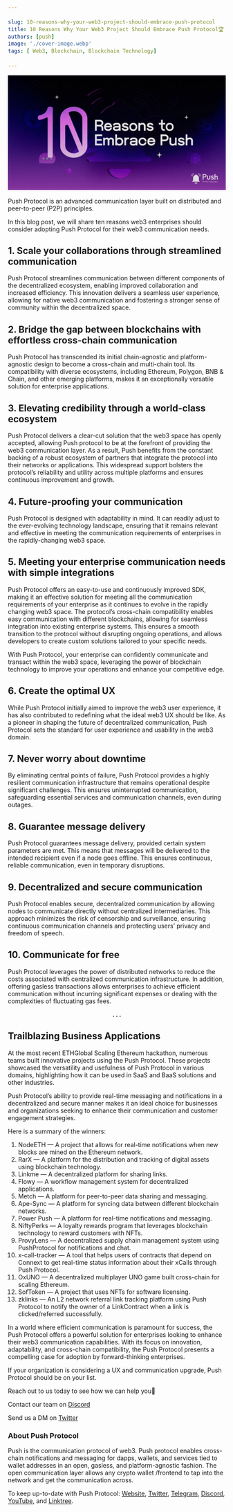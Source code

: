 ```yaml
---

slug: 10-reasons-why-your-web3-project-should-embrace-push-protocol
title: 10 Reasons Why Your Web3 Project Should Embrace Push Protocol🏆
authors: [push]
image: './cover-image.webp'
tags: [ Web3, Blockchain, Blockchain Technology]

---
```


![Cover image of 10 Reasons Why Your Web3 Project Should Embrace Push Protocol🏆](./cover-image.webp)

Push Protocol is an advanced communication layer built on distributed and peer-to-peer (P2P) principles.

<!--truncate-->

In this blog post, we will share ten reasons web3 enterprises should consider adopting Push Protocol for their web3 communication needs.

## 1. Scale your collaborations through streamlined communication

Push Protocol streamlines communication between different components of the decentralized ecosystem, enabling improved collaboration and increased efficiency. This innovation delivers a seamless user experience, allowing for native web3 communication and fostering a stronger sense of community within the decentralized space.

## 2. Bridge the gap between blockchains with effortless cross-chain communication

Push Protocol has transcended its initial chain-agnostic and platform-agnostic design to become a cross-chain and multi-chain tool. Its compatibility with diverse ecosystems, including Ethereum, Polygon, BNB & Chain, and other emerging platforms, makes it an exceptionally versatile solution for enterprise applications.

## 3. Elevating credibility through a world-class ecosystem

Push Protocol delivers a clear-cut solution that the web3 space has openly accepted, allowing Push protocol to be at the forefront of providing the web3 communication layer. As a result, Push benefits from the constant backing of a robust ecosystem of partners that integrate the protocol into their networks or applications. This widespread support bolsters the protocol’s reliability and utility across multiple platforms and ensures continuous improvement and growth.

## 4. Future-proofing your communication

Push Protocol is designed with adaptability in mind. It can readily adjust to the ever-evolving technology landscape, ensuring that it remains relevant and effective in meeting the communication requirements of enterprises in the rapidly-changing web3 space.

## 5. Meeting your enterprise communication needs with simple integrations

Push Protocol offers an easy-to-use and continuously improved SDK, making it an effective solution for meeting all the communication requirements of your enterprise as it continues to evolve in the rapidly changing web3 space. The protocol’s cross-chain compatibility enables easy communication with different blockchains, allowing for seamless integration into existing enterprise systems. This ensures a smooth transition to the protocol without disrupting ongoing operations, and allows developers to create custom solutions tailored to your specific needs.

With Push Protocol, your enterprise can confidently communicate and transact within the web3 space, leveraging the power of blockchain technology to improve your operations and enhance your competitive edge.

## 6. Create the optimal UX

While Push Protocol initially aimed to improve the web3 user experience, it has also contributed to redefining what the ideal web3 UX should be like. As a pioneer in shaping the future of decentralized communication, Push Protocol sets the standard for user experience and usability in the web3 domain.

## 7. Never worry about downtime

By eliminating central points of failure, Push Protocol provides a highly resilient communication infrastructure that remains operational despite significant challenges. This ensures uninterrupted communication, safeguarding essential services and communication channels, even during outages.

## 8. Guarantee message delivery

Push Protocol guarantees message delivery, provided certain system parameters are met. This means that messages will be delivered to the intended recipient even if a node goes offline. This ensures continuous, reliable communication, even in temporary disruptions.

## 9. Decentralized and secure communication

Push Protocol enables secure, decentralized communication by allowing nodes to communicate directly without centralized intermediaries. This approach minimizes the risk of censorship and surveillance, ensuring continuous communication channels and protecting users’ privacy and freedom of speech.

## 10. Communicate for free

Push Protocol leverages the power of distributed networks to reduce the costs associated with centralized communication infrastructure. In addition, offering gasless transactions allows enterprises to achieve efficient communication without incurring significant expenses or dealing with the complexities of fluctuating gas fees.

<center><b>.   .   .</b></center>

## Trailblazing Business Applications

At the most recent ETHGlobal Scaling Ethereum hackathon, numerous teams built innovative projects using the Push Protocol. These projects showcased the versatility and usefulness of Push Protocol in various domains, highlighting how it can be used in SaaS and BaaS solutions and other industries.

Push Protocol’s ability to provide real-time messaging and notifications in a decentralized and secure manner makes it an ideal choice for businesses and organizations seeking to enhance their communication and customer engagement strategies.

Here is a summary of the winners:

1. NodeETH — A project that allows for real-time notifications when new blocks are mined on the Ethereum network.
2. RarX — A platform for the distribution and tracking of digital assets using blockchain technology.
3. Linkme — A decentralized platform for sharing links.
4. Flowy — A workflow management system for decentralized applications.
5. Metch — A platform for peer-to-peer data sharing and messaging.
6. Ape-Sync — A platform for syncing data between different blockchain networks.
7. Power Push — A platform for real-time notifications and messaging.
8. NiftyPerks — A loyalty rewards program that leverages blockchain technology to reward customers with NFTs.
9. ProvyLens — A decentralized supply chain management system using PushProtocol for notifications and chat.
10. x-call-tracker — A tool that helps users of contracts that depend on Connext to get real-time status information about their xCalls through Push Protocol.
11. OxUNO — A decentralized multiplayer UNO game built cross-chain for scaling Ethereum.
12. SofToken — A project that uses NFTs for software licensing.
13. zklinks — An L2 network referral link tracking platform using Push Protocol to notify the owner of a LinkContract when a link is clicked/referred successfully.

In a world where efficient communication is paramount for success, the Push Protocol offers a powerful solution for enterprises looking to enhance their web3 communication capabilities. With its focus on innovation, adaptability, and cross-chain compatibility, the Push Protocol presents a compelling case for adoption by forward-thinking enterprises.

If your organization is considering a UX and communication upgrade, Push Protocol should be on your list.

Reach out to us today to see how we can help you👋

Contact our team on [Discord](https://discord.gg/pushprotocol)

Send us a DM on [Twitter](https://twitter.com/pushprotocol)

### About Push Protocol

Push is the communication protocol of web3. Push protocol enables cross-chain notifications and messaging for dapps, wallets, and services tied to wallet addresses in an open, gasless, and platform-agnostic fashion. The open communication layer allows any crypto wallet /frontend to tap into the network and get the communication across.

To keep up-to-date with Push Protocol: [Website](https://push.org/), [Twitter](https://twitter.com/pushprotocol), [Telegram](https://t.me/epnsproject), [Discord](https://discord.gg/pushprotocol), [YouTube](https://www.youtube.com/c/EthereumPushNotificationService), and [Linktree](https://linktr.ee/pushprotocol).